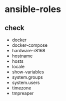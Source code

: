 # ansible-roles


## check

- docker
- docker-compose
- hardware-r8168
- hostname
- hosts
- locale
- show-variables
- system.groups
- system.users
- timezone
- tmpreaper

